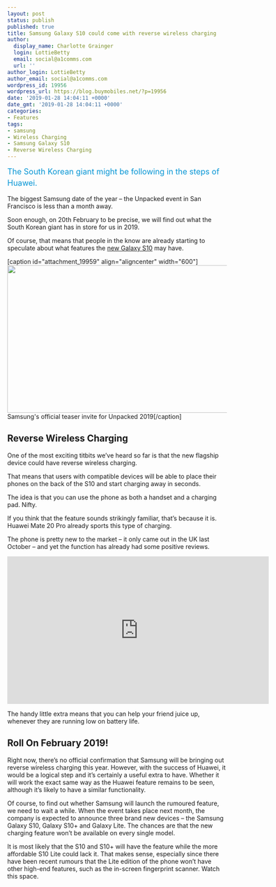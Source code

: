 ```yaml
---
layout: post
status: publish
published: true
title: Samsung Galaxy S10 could come with reverse wireless charging
author:
  display_name: Charlotte Grainger
  login: LottieBetty
  email: social@a1comms.com
  url: ''
author_login: LottieBetty
author_email: social@a1comms.com
wordpress_id: 19956
wordpress_url: https://blog.buymobiles.net/?p=19956
date: '2019-01-28 14:04:11 +0000'
date_gmt: '2019-01-28 14:04:11 +0000'
categories:
- Features
tags:
- samsung
- Wireless Charging
- Samsung Galaxy S10
- Reverse Wireless Charging
---
```

<p><span class="postStandFirst" style="color: #0896d5; line-height: 26px; font-size: 18px;">The South Korean giant might be following in the steps of Huawei.</span></p>
<p>The biggest Samsung date of the year &ndash; the Unpacked event in San Francisco is less than a month away.</p>
<p>Soon enough, on 20th February to be precise, we will find out what the South Korean giant has in store for us in 2019.</p>
<p>Of course, that means that people in the know are already starting to speculate about what features the <a href="https://blog.buymobiles.net/news/the-rumoured-samsung-galaxy-s10-could-come-in-three-versions" target="_blank" rel="noopener noreferrer">new Galaxy S10</a> may have.</p>
<p>[caption id="attachment_19959" align="aligncenter" width="600"]<img class="wp-image-19959" src="https://lh3.googleusercontent.com/t4zzjAeKKHLPiLHA-RiGRQfubPNWWNQlKmWsl-LF2T8NDwegZL7t1GsFE1ZWTkiqVCkquxJlMAzih_cMg4ljqQFYVw=s0" alt="" width="600" height="338" /> Samsung's official teaser invite for Unpacked 2019[/caption]</p>
<h2>Reverse Wireless Charging</h2>
<p>One of the most exciting titbits we&rsquo;ve heard so far is that the new flagship device could have reverse wireless charging.</p>
<p>That means that users with compatible devices will be able to place their phones on the back of the S10 and start charging away in seconds.</p>
<p>The idea is that you can use the phone as both a handset and a charging pad. Nifty.</p>
<p>If you think that the feature sounds strikingly familiar, that&rsquo;s because it is. Huawei Mate 20 Pro already sports this type of charging.</p>
<p>The phone is pretty new to the market &ndash; it only came out in the UK last October &ndash; and yet the function has already had some positive reviews.</p>
<p><iframe src="https://www.youtube.com/embed/Hshvt0St6Ks" width="600" height="338" frameborder="0" allowfullscreen="allowfullscreen"><span data-mce-type="bookmark" style="display: inline-block; width: 0px; overflow: hidden; line-height: 0;" class="mce_SELRES_start">﻿</span></iframe></p>
<p>The handy little extra means that you can help your friend juice up, whenever they are running low on battery life.</p>
<h2>Roll On February 2019!</h2>
<p>Right now, there&rsquo;s no official confirmation that Samsung will be bringing out reverse wireless charging this year. However, with the success of Huawei, it would be a logical step and it&rsquo;s certainly a useful extra to have. Whether it will work the exact same way as the Huawei feature remains to be seen, although it&rsquo;s likely to have a similar functionality.</p>
<p>Of course, to find out whether Samsung will launch the rumoured feature, we need to wait a while. When the event takes place next month, the company is expected to announce three brand new devices &ndash; the Samsung Galaxy S10, Galaxy S10+ and Galaxy Lite. The chances are that the new charging feature won&rsquo;t be available on every single model.</p>
<p>It is most likely that the S10 and S10+ will have the feature while the more affordable S10 Lite could lack it. That makes sense, especially since there have been recent rumours that the Lite edition of the phone won&rsquo;t have other high-end features, such as the in-screen fingerprint scanner. Watch this space.</p>
